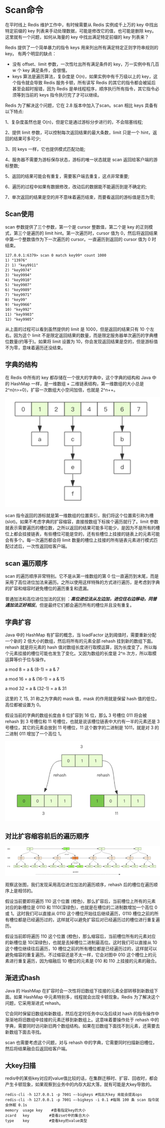 # Scan命令

在平时线上 Redis 维护工作中，有时候需要从 Redis 实例成千上万的 key 中找出特定前缀的 key 列表来手动处理数据，可能是修改它的值，也可能是删除 key。这里就有一个问题，如何从海量的 key 中找出满足特定前缀的 key 列表来？ 

Redis 提供了一个简单暴力的指令 keys 用来列出所有满足特定正则字符串规则的 key。 有两个明显的缺点：

* 没有 offset、limit 参数，一次性吐出所有满足条件的 key，万一实例中有几百 w 个 key 满足条件，会很慢。
* keys 算法是遍历算法，复杂度是 O\(n\)，如果实例中有千万级以上的 key，这个指令就会导致 Redis 服务卡顿，所有读写 Redis 的其它的指令都会被延后甚至会超时报错，因为 Redis 是单线程程序，顺序执行所有指令，其它指令必须等到当前的 keys 指令执行完了才可以继续。 

Redis 为了解决这个问题，它在 2.8 版本中加入了scan。scan 相比 keys 具备有以下特点: 

1、复杂度虽然也是 O\(n\)，但是它是通过游标分步进行的，不会阻塞线程; 

2、提供 limit 参数，可以控制每次返回结果的最大条数，limit 只是一个 hint，返回的结果可多可少; 

3、同 keys 一样，它也提供模式匹配功能; 

4、服务器不需要为游标保存状态，游标的唯一状态就是 scan 返回给客户端的游标整数; 

5、返回的结果可能会有重复，需要客户端去重复，这点非常重要; 

6、遍历的过程中如果有数据修改，改动后的数据能不能遍历到是不确定的; 

7、单次返回的结果是空的并不意味着遍历结束，而要看返回的游标值是否为零; 

## Scan使用

scan 参数提供了三个参数，第一个是 cursor 整数值，第二个是 key 的正则模式，第三个是遍历的 limit hint。第一次遍历时，cursor 值为 0，然后将返回结果中第一个整数值作为下一次遍历的 cursor。一直遍历到返回的 cursor 值为 0 时结束。 

```text
127.0.0.1:6379> scan 0 match key99* count 1000
1) "13976"
2) 1) "key9911"
2) "key9974"
3) "key9994"
4) "key9910"
5) "key9907"
6) "key9989"
7) "key9971"
8) "key99"
9) "key9966"
10) "key992"
11) "key9903"
12) "key9905"
```

从上面的过程可以看到虽然提供的 limit 是 1000，但是返回的结果只有 10 个左右。因为这个 limit 不是限定返回结果的数量，而是限定服务器单次遍历的字典槽位数量\(约等于\)。如果将 limit 设置为 10，你会发现返回结果是空的，但是游标值不为零，意味着遍历还没结束。 

## 字典的结构

在 Redis 中所有的 key 都存储在一个很大的字典中，这个字典的结构和 Java 中的 HashMap 一样，是一维数组 + 二维链表结构，第一维数组的大小总是 2^n\(n&gt;=0\)，扩容一次数组大小空间加倍，也就是 2^n++。 

![](../../.gitbook/assets/image%20%281%29.png)

scan 指令返回的游标就是第一维数组的位置索引，我们将这个位置索引称为槽 \(slot\)。如果不考虑字典的扩容缩容，直接按数组下标挨个遍历就行了。limit 参数就表示需要遍历的槽位数，之所以返回的结果可能多可能少，是因为不是所有的槽位上都会挂接链表，有些槽位可能是空的，还有些槽位上挂接的链表上的元素可能会有多个。每一次遍历都会将 limit 数量的槽位上挂接的所有链表元素进行模式匹配过滤后，一次性返回给客户端。 

## **scan** 遍历顺序 

scan 的遍历顺序非常特别。它不是从第一维数组的第 0 位一直遍历到末尾，而是采用了高位进位加法来遍历。之所以使用这样特殊的方式进行遍历，是考虑到字典的扩容和缩容时避免槽位的遍历重复和遗漏。 

普通加法和高位进位加法的区别 ：_**高位进位法从左边加，进位往右边移动，同普通加法正好相反**_。但是最终它们都会遍历所有的槽位并且没有重复。 

## 字典扩容

Java 中的 HashMap 有扩容的概念，当 loadFactor 达到阈值时，需要重新分配一个新的 2 倍大小的数组，然后将所有的元素全部 rehash 挂到新的数组下面。rehash 就是将元素的 hash 值对数组长度进行取模运算，因为长度变了，所以每个元素挂接的槽位可能也发生了变化。又因为数组的长度是 2^n 次方，所以取模运算等价于位与操作。

 a mod 8 = a & \(8-1\) = a & 7 

a mod 16 = a & \(16-1\) = a & 15 

a mod 32 = a & \(32-1\) = a & 31 

这里的 7, 15, 31 称之为字典的 mask 值，mask 的作用就是保留 hash 值的低位，高位都被设置为 0。 

 假设当前的字典的数组长度由 8 位扩容到 16 位，那么 3 号槽位 011 将会被 rehash 到 3 号槽位和 11 号槽位，也就是说该槽位链表中大约有一半的元素还是 3 号槽位，其它的元素会放到 11 号槽位，11 这个数字的二进制是 1011，就是对 3 的二进制 011 增加了一个高位 1。

![](../../.gitbook/assets/image%20%289%29.png)

## **对比扩容缩容前后的遍历顺序** 

![](../../.gitbook/assets/image%20%285%29.png)

观察这张图，我们发现采用高位进位加法的遍历顺序，rehash 后的槽位在遍历顺序上是相邻的。 

假设当前要即将遍历 110 这个位置 \(橙色\)，那么扩容后，当前槽位上所有的元素对应的新槽位是 0110 和 1110\(深绿色\)，也就是在槽位的二进制数增加一个高位 0 或 1。这时我们可以直接从 0110 这个槽位开始往后继续遍历，0110 槽位之前的所有槽位都是已经遍历过的，这样就可以避免扩容后对已经遍历过的槽位进行重复遍历。 

假设当前即将遍历 110 这个位置 \(橙色\)，那么缩容后，当前槽位所有的元素对应的新槽位是 10\(深绿色\)，也就是去掉槽位二进制最高位。这时我们可以直接从 10 这个槽位继续往后遍历，10 槽位之前的所有槽位都是已经遍历过的，这样就可以避免缩容的重复遍历。不过缩容还是不太一样，它会对图中 010 这个槽位上的元素进行重复遍历，因为缩融后 10 槽位的元素是 010 和 110 上挂接的元素的融合。 

## **渐进式hash**

Java 的 HashMap 在扩容时会一次性将旧数组下挂接的元素全部转移到新数组下面。如果 HashMap 中元素特别多，线程就会出现卡顿现象。Redis 为了解决这个问题，它采用渐进式 rehash。 

它会同时保留旧数组和新数组，然后在定时任务中以及后续对 hash 的指令操作中渐渐地将旧数组中挂接的元素迁移到新数组上。这意味着要操作处于 rehash 中的字典，需要同时访问新旧两个数组结构。如果在旧数组下面找不到元素，还需要去新数组下面去寻找。 

scan 也需要考虑这个问题，对与 rehash 中的字典，它需要同时扫描新旧槽位，然后将结果融合后返回给客户端。 

## 大key扫描

redis中的某些key对应的value值比较的话，在集群迁移时、扩容、回收时，都会产生卡顿现象，如果观察到业务中的内存大起大落，就有可能是大key导致的。

```text
redis-cli -h 127.0.0.1 -p 7001 –-bigkeys #找出大key 肯能会提高ops
redis-cli -h 127.0.0.1 -p 7001 –-bigkeys -i 0.1 #每隔 100 条 scan 指令就会休眠 0.1s
memory  usage key    #查看指定key的大小
zcard   key         #查看zset中的集合大小
type    key         #查看key的value类型
```

